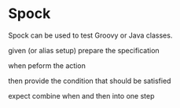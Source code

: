 Spock
===============

Spock can be used to test Groovy or Java classes.


given (or alias setup)
	prepare the specification
	
when
	peform the action
	
then
	provide the condition that should be satisfied
	
expect
	combine when and then into one step